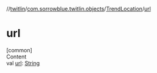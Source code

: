 //[twitlin](../../index.md)/[com.sorrowblue.twitlin.objects](../index.md)/[TrendLocation](index.md)/[url](url.md)



# url  
[common]  
Content  
val [url](url.md): [String](https://kotlinlang.org/api/latest/jvm/stdlib/kotlin/-string/index.html)  



